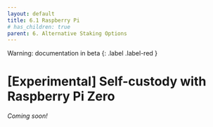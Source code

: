```yaml
---
layout: default
title: 6.1 Raspberry Pi
# has_children: true
parent: 6. Alternative Staking Options
---
```

Warning: documentation in beta
{: .label .label-red }
    
# [Experimental] Self-custody with Raspberry Pi Zero
 
*Coming soon!*